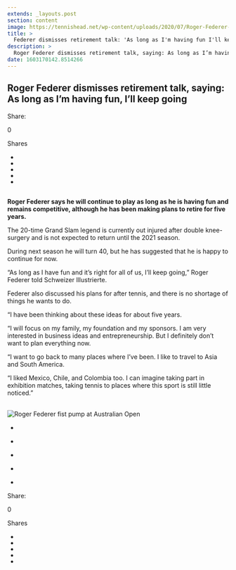 ```yaml
--- 
extends: _layouts.post 
section: content 
image: https://tennishead.net/wp-content/uploads/2020/07/Roger-Federer-fistpump-at-Australian-Open.jpg 
title: > 
  Federer dismisses retirement talk: 'As long as I'm having fun I'll keep going' 
description: > 
  Roger Federer dismisses retirement talk, saying: As long as I’m having fun, I’ll keep goingShare: 0 SharesRoger Federer says he will continue to play as long as he is having fun and remains competitive, although he has been making plans to retire for five years.The 20-time Grand Slam legend is currently out injured after double knee-surgery and is not expected to return until the 2021 season.“As long as I have fun and it’s right for all of us, I’ll keep going,” Roger Federer told Schweizer Illustrierte.Federer also discussed his plans for after tennis, and there is no shortage of things he wants to do.I can imagine taking part in exhibition matches, taking tennis to places where this sport is still little noticed.” 
date: 1603170142.8514266 
--- 
```

<div><h2 class="entry-title qodef-post-title">
Roger Federer dismisses retirement talk, saying: As long as I&#8217;m having fun, I&#8217;ll keep going</h2><p id="om-lpdyaqkoiatl1pywup6h-holder"></p>   <p class="ss-social-share-label">
Share:</p><p class="ss-inline-counter">
<p class="ss-total-counter ss-total-shares ss-share-inline_content-total-shares">
<p>0</p>
<p>Shares</p>
</p></p><ul class="ss-social-icons-container"><li class="">
<a href="#" class="ss-twitter-color" rel="nofollow noopener">
<p class="ss-share-network-content">
<i class="ss-network-icon"></i>
</p></a></li><li class="">
<a href="#" class="ss-facebook-color" rel="nofollow noopener">
<p class="ss-share-network-content">
<i class="ss-network-icon"></i>
</p></a></li><li class="">
<a href="#" class="ss-whatsapp-color" rel="nofollow noopener">
<p class="ss-share-network-content">
<i class="ss-network-icon"></i>
</p></a></li><li class="">
<a href="#" class="ss-linkedin-color" rel="nofollow noopener">
<p class="ss-share-network-content">
<i class="ss-network-icon"></i>
</p></a></li><li class="">
<a href="#" class="ss-envelope-color" rel="nofollow noopener">
<p class="ss-share-network-content">
<i class="ss-network-icon"></i>
</p></a></li></ul><br><p><strong>Roger Federer says he will continue to play as long as he is having fun and remains competitive, although he has been making plans to retire for five years.</strong></p><p class="ai-lazy"></p><p class="ai-lazy"></p><p>The 20-time Grand Slam legend is currently out injured after double knee-surgery and is not expected to return until the 2021 season.</p><p>During next season he will turn 40, but he has suggested that he is happy to continue for now.</p><p class="ai-lazy"></p><p>&#8220;As long as I have fun and it&#8217;s right for all of us, I&#8217;ll keep going,&#8221; Roger Federer told Schweizer Illustrierte.</p><p>Federer also discussed his plans for after tennis, and there is no shortage of things he wants to do.</p><p class="ai-lazy"></p><p>&#8220;I have been thinking about these ideas for about five years.</p><p>&#8220;I will focus on my family, my foundation and my sponsors. I am very interested in business ideas and entrepreneurship. But I definitely don&#8217;t want to plan everything now.</p><p class="ai-lazy"></p><p>&#8220;I want to go back to many places where I&#8217;ve been. I like to travel to Asia and South America.</p><p>&#8220;I liked Mexico, Chile, and Colombia too. I can imagine taking part in exhibition matches, taking tennis to places where this sport is still little noticed.&#8221;</p><br><span class="ss-on-media-image-wrap ss-hidden-pin-image"><img src="https://tennishead.net/wp-content/uploads/2020/07/Roger-Federer-fistpump-at-Australian-Open.jpg" class="ss-on-media-img ss-hidden-pin-image" alt="Roger Federer fist pump at Australian Open"><ul class="ss-social-icons-container"><li class=""><p class="ss-ss-on-media-button ss-twitter-color ss-on-media">
<p class="ss-share-network-content">
<i class="ss-network-icon"></i>
</p></p></li><li class=""><p class="ss-ss-on-media-button ss-facebook-color ss-on-media">
<p class="ss-share-network-content">
<i class="ss-network-icon"></i>
</p></p></li><li class=""><p class="ss-ss-on-media-button ss-whatsapp-color ss-on-media">
<p class="ss-share-network-content">
<i class="ss-network-icon"></i>
</p></p></li><li class=""><p class="ss-ss-on-media-button ss-linkedin-color ss-on-media">
<p class="ss-share-network-content">
<i class="ss-network-icon"></i>
</p></p></li><li class=""><p class="ss-ss-on-media-button ss-envelope-color ss-on-media">
<p class="ss-share-network-content">
<i class="ss-network-icon"></i>
</p></p></li></ul></span><p id="om-lpdyaqkoiatl1pywup6h-holder"></p><p class="ss-social-share-label">
Share:</p><p class="ss-inline-counter">
<p class="ss-total-counter ss-total-shares ss-share-inline_content-total-shares">
<p>0</p>
<p>Shares</p>
</p></p><ul class="ss-social-icons-container"><li class="">
<a href="#" class="ss-twitter-color" rel="nofollow noopener">
<p class="ss-share-network-content">
<i class="ss-network-icon"></i>
</p></a></li><li class="">
<a href="#" class="ss-facebook-color" rel="nofollow noopener">
<p class="ss-share-network-content">
<i class="ss-network-icon"></i>
</p></a></li><li class="">
<a href="#" class="ss-whatsapp-color" rel="nofollow noopener">
<p class="ss-share-network-content">
<i class="ss-network-icon"></i>
</p></a></li><li class="">
<a href="#" class="ss-linkedin-color" rel="nofollow noopener">
<p class="ss-share-network-content">
<i class="ss-network-icon"></i>
</p></a></li><li class="">
<a href="#" class="ss-envelope-color" rel="nofollow noopener">
<p class="ss-share-network-content">
<i class="ss-network-icon"></i>
</p></a></li></ul></div>
